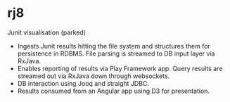 # rj8
Junit visualisation (parked) 

- Ingests Junit results hitting the file system and structures them for persistence in RDBMS. File parsing is streamed to DB input layer via RxJava. 
- Enables reporting of results via Play Framework app. Query results are streamed out via RxJava down through websockets. 
- DB interaction using Jooq and straight JDBC.
- Results consumed from an Angular app using D3 for presentation. 
